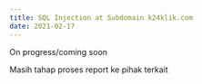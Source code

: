 ```yaml
---
title: SQL Injection at Subdomain k24klik.com
date: 2021-02-17
---
```


On progress/coming soon

Masih tahap proses report ke pihak terkait
